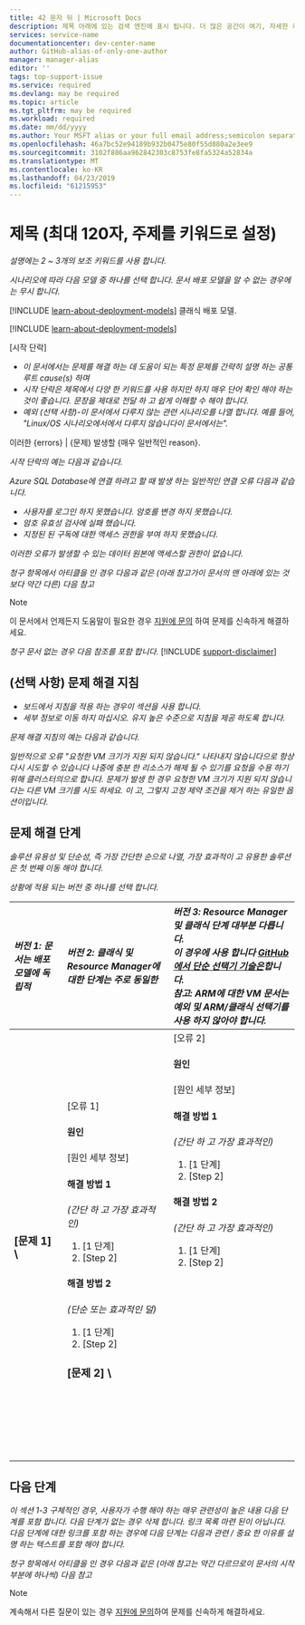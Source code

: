 ```yaml
---
title: 42 문자 뒤 | Microsoft Docs
description: 제목 아래에 있는 검색 엔진에 표시 됩니다. 더 많은 공간이 여기, 자세한 키워드 및 제목 보다 자세한 설명을 사용 하 여
services: service-name
documentationcenter: dev-center-name
author: GitHub-alias-of-only-one-author
manager: manager-alias
editor: ''
tags: top-support-issue
ms.service: required
ms.devlang: may be required
ms.topic: article
ms.tgt_pltfrm: may be required
ms.workload: required
ms.date: mm/dd/yyyy
ms.author: Your MSFT alias or your full email address;semicolon separates two or more
ms.openlocfilehash: 46a7bc52e94189b932b0475e80f55d880a2e3ee9
ms.sourcegitcommit: 3102f886aa962842303c8753fe8fa5324a52834a
ms.translationtype: MT
ms.contentlocale: ko-KR
ms.lasthandoff: 04/23/2019
ms.locfileid: "61215953"
---
```

# <a name="title-maximum-120-characters-target-the-primary-keyword"></a>제목 (최대 120자, 주제를 키워드로 설정)
*설명에는 2 ~ 3개의 보조 키워드를 사용 합니다.*

*시나리오에 따라 다음 모델 중 하나를 선택 합니다. 문서 배포 모델을 알 수 없는 경우에는 무시 합니다.*

[!INCLUDE [learn-about-deployment-models](../../includes/learn-about-deployment-models-rm-include.md)] 클래식 배포 모델.

[!INCLUDE [learn-about-deployment-models](../../includes/learn-about-deployment-models-both-include.md)]

[시작 단락]

* *이 문서에서는 문제를 해결 하는 데 도움이 되는 특정 문제를 간략히 설명 하는 공통 루트 cause(s) 하며*
* *시작 단락은 제목에서 다양 한 키워드를 사용 하지만 하지 매우 단어 확인 해야 하는 것이 좋습니다. 문장을 제대로 전달 하 고 쉽게 이해할 수 해야 합니다.*
* *예외 (선택 사항)-이 문서에서 다루지 않는 관련 시나리오를 나열 합니다. 예를 들어, "Linux/OS 시나리오에서에서 다루지 않습니다이 문서에서는".*

이러한 {errors} | {문제} 발생할 {매우 일반적인 reason}.

*시작 단락의 예는 다음과 같습니다.*

*Azure SQL Database에 연결 하려고 할 때 발생 하는 일반적인 연결 오류 다음과 같습니다.*

* *사용자를 로그인 하지 못했습니다. 암호를 변경 하지 못했습니다.*
* *암호 유효성 검사에 실패 했습니다.*
* *지정된 된 구독에 대한 액세스 권한을 부여 하지 못했습니다.*

*이러한 오류가 발생할 수 있는 데이터 원본에 액세스할 권한이 없습니다.*

*청구 항목에서 아티클을 인 경우 다음과 같은 (아래 참고가이 문서의 맨 아래에 있는 것 보다 약간 다른) 다음 참고*

> [!NOTE]
> 이 문서에서 언제든지 도움말이 필요한 경우 [지원에 문의](https://portal.azure.com/?#blade/Microsoft_Azure_Support/HelpAndSupportBlade) 하여 문제를 신속하게 해결하세요.
> 
> 

*청구 문서 없는 경우 다음 참조를 포함 합니다.*
[!INCLUDE [support-disclaimer](../../includes/support-disclaimer.md)]

## <a name="troubleshooting-guidance-optional"></a>(선택 사항) 문제 해결 지침
* *보드에서 지침을 적용 하는 경우이 섹션을 사용 합니다.*
* *세부 정보로 이동 하지 마십시오. 유지 높은 수준으로 지침을 제공 하도록 합니다.*

*문제 해결 지침의 예는 다음과 같습니다.*

*일반적으로 오류 "요청한 VM 크기가 지원 되지 않습니다." 나타내지 않습니다으로 항상 다시 시도할 수 있습니다 나중에 충분 한 리소스가 해제 될 수 있기를 요청을 수용 하기 위해 클러스터의으로 합니다. 문제가 발생 한 경우 요청한 VM 크기가 지원 되지 않습니다는 다른 VM 크기를 시도 하세요. 이 고, 그렇지 고정 제약 조건을 제거 하는 유일한 옵션이입니다.*

## <a name="troubleshooting-steps"></a>문제 해결 단계
*솔루션 유용성 및 단순성, 즉 가장 간단한 순으로 나열, 가장 효과적이 고 유용한 솔루션은 첫 번째 이동 해야 합니다.*

*상황에 적용 되는 버전 중 하나를 선택 합니다.*

| <em>버전 1: 문서는 배포 모델에 독립적</em> | <em>버전 2: 클래식 및 Resource Manager에 대한 단계는 주로 동일한</em> | <em>버전 3: Resource Manager 및 클래식 단계 대부분 다릅니다. <br />이 경우에 사용 합니다 <a href="https://github.com/Azure/azure-content-pr/blob/master/contributor-guide/custom-markdown-extensions.md#simple-selectors">GitHub에서 단순 선택기 기술은</a>합니다. <br />참고: ARM에 대한 VM 문서는 예외 및 ARM/클래식 선택기를 사용 하지 않아야 합니다.</em> |
|:--- |:--- |:--- |
| <p><h3>[문제 1] \ |[오류 1]</h3><h4>원인</h4>[원인 세부 정보]</p><p><h4>해결 방법 1</h4><em>(간단 하 고 가장 효과적인)</em></p><ol><li>[1 단계]</li><li>[Step 2]</li></ol><p><h4>해결 방법 2</h4><em>(단순 또는 효과적인 덜)</em></p><ol><li>[1 단계]</li><li>[Step 2]</li></ol><p><h3>[문제 2] \ |[오류 2]</h3><h4>원인</h4>[원인 세부 정보]</p><p><h4>해결 방법 1</h4><em>(간단 하 고 가장 효과적인)</em></p><ol><li>[1 단계]</li><li>[Step 2]</li></ol><p><h4>해결 방법 2</h4><em>(간단 하 고 가장 효과적인)</em></p><ol><li>[1 단계]</li><li>[Step 2]</li></ol><br /><br /><br /><br /><br /><br /><br /><br /><br /><br /><br /><br /><br /><br /><br /><br /> |

## <a name="next-steps"></a>다음 단계
*이 섹션 1-3 구체적인 경우, 사용자가 수행 해야 하는 매우 관련성이 높은 내용 다음 단계를 포함 합니다. 다음 단계가 없는 경우 삭제 합니다. 링크 목록 마련 된이 아닙니다. 다음 단계에 대한 링크를 포함 하는 경우에 다음 단계는 다음과 관련 / 중요 한 이유를 설명 하는 텍스트를 포함 해야 합니다.*

*청구 항목에서 아티클을 인 경우 다음과 같은 (아래 참고는 약간 다르므로이 문서의 시작 부분에 하나씩) 다음 참고*

> [!NOTE]
> 계속해서 다른 질문이 있는 경우 [지원에 문의](https://portal.azure.com/?#blade/Microsoft_Azure_Support/HelpAndSupportBlade)하여 문제를 신속하게 해결하세요.
> 
> 

